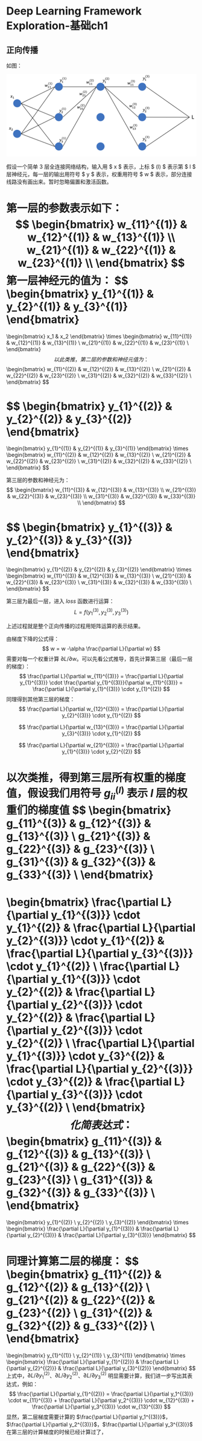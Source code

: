 # Deep Learning Framework Exploration-基础ch1

## 正向传播

如图：

![](./imgs/bp-1.png)

假设一个简单 3 层全连接网络结构，输入用 $ x $ 表示，上标 $ (l) $ 表示第 $ l $ 层神经元，每一层的输出用符号 $ y $ 表示，权重用符号 $ w $ 表示，部分连接线路没有画出来。暂时忽略偏置和激活函数。

第一层的参数表示如下：
$$
\begin{bmatrix}
w_{11}^{(1)} & w_{12}^{(1)} & w_{13}^{(1)} \\
w_{21}^{(1)} & w_{22}^{(1)} & w_{23}^{(1)} \\
\end{bmatrix}
$$
第一层神经元的值为：
$$
\begin{bmatrix}
y_{1}^{(1)} & y_{2}^{(1)} & y_{3}^{(1)}
\end{bmatrix}
=
\begin{bmatrix}
x_1 & x_2
\end{bmatrix}
\times
\begin{bmatrix}
w_{11}^{(1)} & w_{12}^{(1)} & w_{13}^{(1)} \\
w_{21}^{(1)} & w_{22}^{(1)} & w_{23}^{(1)} \\
\end{bmatrix}
$$
以此类推，第二层的参数和神经元值为：
$$
\begin{bmatrix}
w_{11}^{(2)} & w_{12}^{(2)} & w_{13}^{(2)} \\
w_{21}^{(2)} & w_{22}^{(2)} & w_{23}^{(2)} \\
w_{31}^{(2)} & w_{32}^{(2)} & w_{33}^{(2)} \\
\end{bmatrix}
$$

$$
\begin{bmatrix}
y_{1}^{(2)} & y_{2}^{(2)} & y_{3}^{(2)}
\end{bmatrix}
=
\begin{bmatrix}
y_{1}^{(1)} & y_{2}^{(1)} & y_{3}^{(1)}
\end{bmatrix}
\times
\begin{bmatrix}
w_{11}^{(2)} & w_{12}^{(2)} & w_{13}^{(2)} \\
w_{21}^{(2)} & w_{22}^{(2)} & w_{23}^{(2)} \\
w_{31}^{(2)} & w_{32}^{(2)} & w_{33}^{(2)} \\
\end{bmatrix}
$$

第三层的参数和神经元为：
$$
\begin{bmatrix}
w_{11}^{(3)} & w_{12}^{(3)} & w_{13}^{(3)} \\
w_{21}^{(3)} & w_{22}^{(3)} & w_{23}^{(3)} \\
w_{31}^{(3)} & w_{32}^{(3)} & w_{33}^{(3)} \\
\end{bmatrix}
$$

$$
\begin{bmatrix}
y_{1}^{(3)} & y_{2}^{(3)} & y_{3}^{(3)}
\end{bmatrix}
=
\begin{bmatrix}
y_{1}^{(2)} & y_{2}^{(2)} & y_{3}^{(2)}
\end{bmatrix}
\times
\begin{bmatrix}
w_{11}^{(3)} & w_{12}^{(3)} & w_{13}^{(3)} \\
w_{21}^{(3)} & w_{22}^{(3)} & w_{23}^{(3)} \\
w_{31}^{(3)} & w_{32}^{(3)} & w_{33}^{(3)} \\
\end{bmatrix}
$$

第三层为最后一层，进入 $loss$ 函数进行运算：
$$
L = f(y_{1}^{(3)}, y_{2}^{(3)}, y_{3}^{(3)})
$$


上述过程就是整个正向传播的过程用矩阵运算的表示结果。



由梯度下降的公式得：
$$
w = w -\alpha \frac{\partial L}{\partial w}
$$
需要对每一个权重计算 ${\partial L}/{\partial w}$。可以先看公式推导，首先计算第三层（最后一层的梯度）：
$$
\frac{\partial L}{\partial w_{11}^{(3)}} = \frac{\partial L}{\partial y_{1}^{(3)}} \cdot \frac{\partial y_{1}^{(3)}}{\partial w_{11}^{(3)}} = \frac{\partial L}{\partial y_{1}^{(3)}} \cdot y_{1}^{(2)}
$$
同理得到其他第三层的梯度：
$$
\frac{\partial L}{\partial w_{12}^{(3)}} = \frac{\partial L}{\partial y_{2}^{(3)}} \cdot y_{1}^{(2)}
$$

$$
\frac{\partial L}{\partial w_{13}^{(3)}} = \frac{\partial L}{\partial y_{3}^{(3)}} \cdot y_{1}^{(2)}
$$

$$
\frac{\partial L}{\partial w_{21}^{(3)}} = \frac{\partial L}{\partial y_{1}^{(3)}} \cdot y_{2}^{(2)}
$$

以次类推，得到第三层所有权重的梯度值，假设我们用符号 $g_{ii}^{(l)}$ 表示 $l$ 层的权重们的梯度值
$$
\begin{bmatrix}
g_{11}^{(3)} & g_{12}^{(3)} & g_{13}^{(3)} \\
g_{21}^{(3)} & g_{22}^{(3)} & g_{23}^{(3)} \\
g_{31}^{(3)} & g_{32}^{(3)} & g_{33}^{(3)} \\
\end{bmatrix}
=
\begin{bmatrix}
\frac{\partial L}{\partial y_{1}^{(3)}} \cdot y_{1}^{(2)} &  \frac{\partial L}{\partial y_{2}^{(3)}} \cdot y_{1}^{(2)} & \frac{\partial L}{\partial y_{3}^{(3)}} \cdot y_{1}^{(2)} \\
\frac{\partial L}{\partial y_{1}^{(3)}} \cdot y_{2}^{(2)} & \frac{\partial L}{\partial y_{2}^{(3)}} \cdot y_{2}^{(2)} & \frac{\partial L}{\partial y_{2}^{(3)}} \cdot y_{2}^{(2)} \\
\frac{\partial L}{\partial y_{1}^{(3)}} \cdot y_{3}^{(2)} & \frac{\partial L}{\partial y_{2}^{(3)}} \cdot y_{3}^{(2)} & \frac{\partial L}{\partial y_{3}^{(3)}} \cdot y_{3}^{(2)} \\
\end{bmatrix}
$$
化简表达式：
$$
\begin{bmatrix}
g_{11}^{(3)} & g_{12}^{(3)} & g_{13}^{(3)} \\
g_{21}^{(3)} & g_{22}^{(3)} & g_{23}^{(3)} \\
g_{31}^{(3)} & g_{32}^{(3)} & g_{33}^{(3)} \\
\end{bmatrix}
=
\begin{bmatrix}
y_{1}^{(2)} \\
y_{2}^{(2)} \\
y_{3}^{(2)}
\end{bmatrix}
\times
\begin{bmatrix}
\frac{\partial L}{\partial y_{1}^{(3)}} &
\frac{\partial L}{\partial y_{2}^{(3)}} &
\frac{\partial L}{\partial y_{3}^{(3)}}
\end{bmatrix}
$$


同理计算第二层的梯度：
$$
\begin{bmatrix}
g_{11}^{(2)} & g_{12}^{(2)} & g_{13}^{(2)} \\
g_{21}^{(2)} & g_{22}^{(2)} & g_{23}^{(2)} \\
g_{31}^{(2)} & g_{32}^{(2)} & g_{33}^{(2)} \\
\end{bmatrix}
=
\begin{bmatrix}
y_{1}^{(1)} \\
y_{2}^{(1)} \\
y_{3}^{(1)}
\end{bmatrix}
\times
\begin{bmatrix}
\frac{\partial L}{\partial y_{1}^{(2)}} &
\frac{\partial L}{\partial y_{2}^{(2)}} &
\frac{\partial L}{\partial y_{3}^{(2)}}
\end{bmatrix}
$$
上式中，$\partial L / \partial y_1^{(2)}$、$\partial L / \partial y_2^{(2)}$、$\partial L / \partial y_3^{(2)}$ 明显需要计算，我们进一步写出其表达式，例如：
$$
\frac{\partial L}{\partial y_{1}^{(2)}} = \frac{\partial L}{\partial y_1^{(3)}} \cdot w_{11}^{(3)} + \frac{\partial L}{\partial y_2^{(3)}} \cdot w_{12}^{(3)} + \frac{\partial L}{\partial y_3^{(3)}} \cdot w_{13}^{(3)}
$$
显然，第二层梯度需要计算的 $\frac{\partial L}{\partial y_1^{(3)}}$，$\frac{\partial L}{\partial y_2^{(3)}}$，$\frac{\partial L}{\partial y_3^{(3)}}$ 在第三层的计算梯度的时候已经计算过了，

























